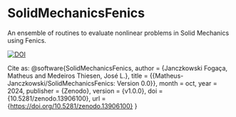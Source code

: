 # SolidMechanicsFenics
An ensemble of routines to evaluate nonlinear problems in Solid Mechanics using Fenics.

[![DOI](https://zenodo.org/badge/869834055.svg)](https://doi.org/10.5281/zenodo.13906100)

Cite as:
@software{SolidMechanicsFenics,
  author       = {Janczkowski Fogaça, Matheus and Medeiros Thiesen, José L.},
  title        = {{Matheus-Janczkowski/SolidMechanicsFenics: Version 
                   0.0}},
  month        = oct,
  year         = 2024,
  publisher    = {Zenodo},
  version      = {v1.0.0},
  doi          = {10.5281/zenodo.13906100},
  url          = {https://doi.org/10.5281/zenodo.13906100}
}
